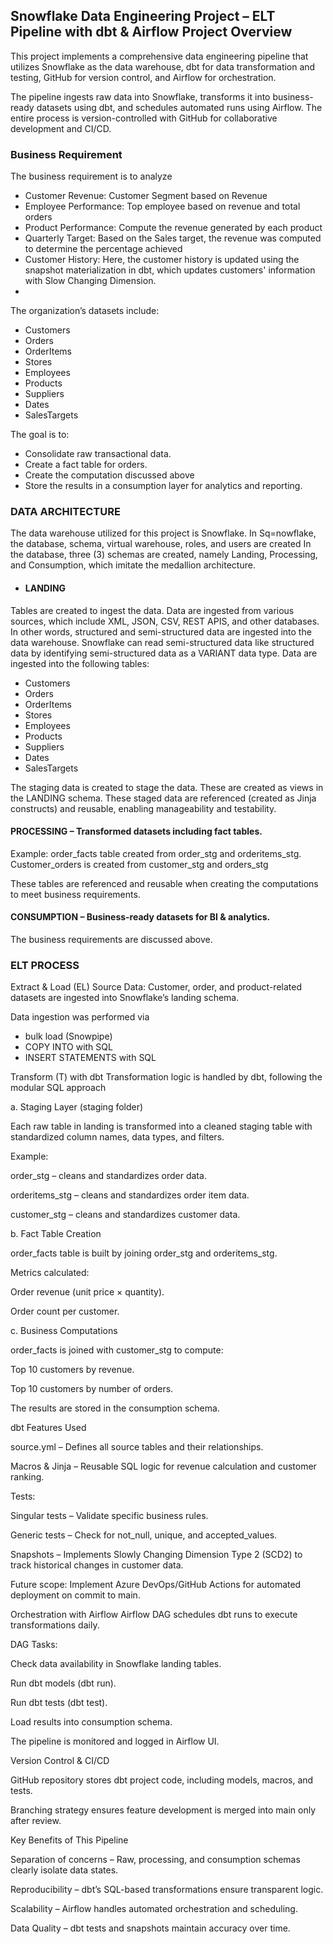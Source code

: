## Snowflake Data Engineering Project – ELT Pipeline with dbt & Airflow Project Overview

This project implements a comprehensive data engineering pipeline that utilizes Snowflake as the data warehouse, dbt for data transformation and testing, GitHub for version control, and Airflow for orchestration.

The pipeline ingests raw data into Snowflake, transforms it into business-ready datasets using dbt, and schedules automated runs using Airflow. The entire process is version-controlled with GitHub for collaborative development and CI/CD.

### Business Requirement

The business requirement is to analyze 
- Customer Revenue: Customer Segment based on Revenue
- Employee Performance: Top employee based on revenue and total orders
- Product Performance: Compute the revenue generated by each product
- Quarterly Target: Based on the Sales target, the revenue was computed to determine the percentage achieved
- Customer History: Here, the customer history is updated using the snapshot materialization in dbt, which updates customers' information with Slow Changing Dimension. 
- 
The organization’s datasets include:

- Customers
- Orders
- OrderItems
- Stores
- Employees
- Products
- Suppliers
- Dates
- SalesTargets

The goal is to:

- Consolidate raw transactional data.
- Create a fact table for orders.
- Create the computation discussed above
- Store the results in a consumption layer for analytics and reporting.

### DATA ARCHITECTURE
The data warehouse utilized for this project is Snowflake. In Sq=nowflake, the database, schema, virtual warehouse, roles, and users are created
In the database, three (3) schemas are created, namely Landing, Processing, and Consumption, which imitate the medallion architecture.

- #### LANDING
Tables are created to ingest the data. Data are ingested from various sources, which include XML, JSON, CSV, REST APIS, and other databases. In other words, structured and semi-structured data are ingested into the data warehouse. Snowflake can read semi-structured data like structured data by identifying semi-structured data as a VARIANT data type. Data are ingested into the following tables:
- Customers
- Orders
- OrderItems
- Stores
- Employees
- Products
- Suppliers
- Dates
- SalesTargets

The staging data is created to stage the data. These are created as views in the LANDING schema. These staged data are referenced (created as Jinja constructs) and reusable, enabling manageability and testability.

#### PROCESSING – Transformed datasets including fact tables.

Example: order_facts table created from order_stg and orderitems_stg.
Customer_orders is created from customer_stg and orders_stg

These tables are referenced and reusable when creating the computations to meet business requirements.


#### CONSUMPTION – Business-ready datasets for BI & analytics.

The business requirements are discussed above.

### ELT PROCESS

Extract & Load (EL)
Source Data: Customer, order, and product-related datasets are ingested into Snowflake’s landing schema.

Data ingestion was performed via 
- bulk load (Snowpipe)
- COPY INTO with SQL
- INSERT STATEMENTS with SQL

Transform (T) with dbt
Transformation logic is handled by dbt, following the modular SQL approach

a. Staging Layer (staging folder)

Each raw table in landing is transformed into a cleaned staging table with standardized column names, data types, and filters.

Example:

order_stg – cleans and standardizes order data.

orderitems_stg – cleans and standardizes order item data.

customer_stg – cleans and standardizes customer data.

b. Fact Table Creation

order_facts table is built by joining order_stg and orderitems_stg.

Metrics calculated:

Order revenue (unit price × quantity).

Order count per customer.

c. Business Computations

order_facts is joined with customer_stg to compute:

Top 10 customers by revenue.

Top 10 customers by number of orders.

The results are stored in the consumption schema.

dbt Features Used

source.yml – Defines all source tables and their relationships.

Macros & Jinja – Reusable SQL logic for revenue calculation and customer ranking.

Tests:

Singular tests – Validate specific business rules.

Generic tests – Check for not_null, unique, and accepted_values.

Snapshots – Implements Slowly Changing Dimension Type 2 (SCD2) to track historical changes in customer data.

Future scope: Implement Azure DevOps/GitHub Actions for automated deployment on commit to main.



Orchestration with Airflow
Airflow DAG schedules dbt runs to execute transformations daily.

DAG Tasks:

Check data availability in Snowflake landing tables.

Run dbt models (dbt run).

Run dbt tests (dbt test).

Load results into consumption schema.

The pipeline is monitored and logged in Airflow UI.

Version Control & CI/CD

GitHub repository stores dbt project code, including models, macros, and tests.

Branching strategy ensures feature development is merged into main only after review.

Key Benefits of This Pipeline

Separation of concerns – Raw, processing, and consumption schemas clearly isolate data states.

Reproducibility – dbt’s SQL-based transformations ensure transparent logic.

Scalability – Airflow handles automated orchestration and scheduling.

Data Quality – dbt tests and snapshots maintain accuracy over time.

